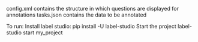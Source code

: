 config.xml contains the structure in which questions are displayed for annotations
tasks.json contains the data to be annotated


To run:
Install label studio: 
    pip install -U label-studio
Start the project
    label-studio start my_project